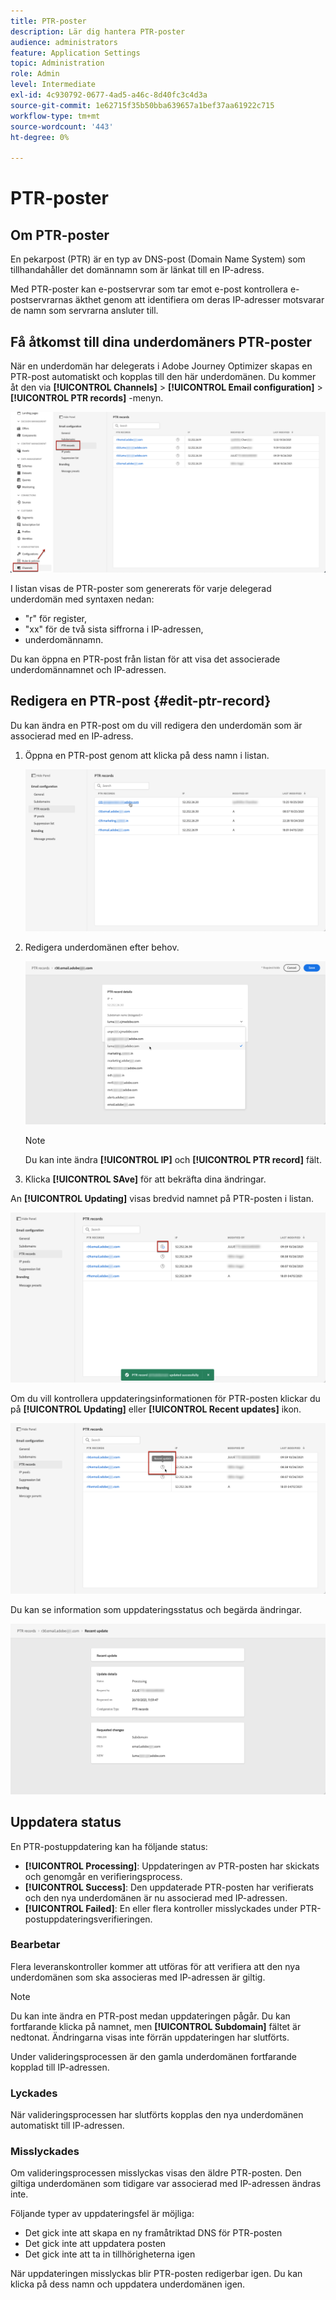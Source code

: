 ```yaml
---
title: PTR-poster
description: Lär dig hantera PTR-poster
audience: administrators
feature: Application Settings
topic: Administration
role: Admin
level: Intermediate
exl-id: 4c930792-0677-4ad5-a46c-8d40fc3c4d3a
source-git-commit: 1e62715f35b50bba639657a1bef37aa61922c715
workflow-type: tm+mt
source-wordcount: '443'
ht-degree: 0%

---
```


# PTR-poster

## Om PTR-poster

En pekarpost (PTR) är en typ av DNS-post (Domain Name System) som tillhandahåller det domännamn som är länkat till en IP-adress.

Med PTR-poster kan e-postservrar som tar emot e-post kontrollera e-postservrarnas äkthet genom att identifiera om deras IP-adresser motsvarar de namn som servrarna ansluter till.

## Få åtkomst till dina underdomäners PTR-poster

När en underdomän har delegerats i Adobe Journey Optimizer skapas en PTR-post automatiskt och kopplas till den här underdomänen. Du kommer åt den via **[!UICONTROL Channels]** > **[!UICONTROL Email configuration]** > **[!UICONTROL PTR records]** -menyn.

![](../assets/ptr-records.png)

I listan visas de PTR-poster som genererats för varje delegerad underdomän med syntaxen nedan:

* &quot;r&quot; för register,
* &quot;xx&quot; för de två sista siffrorna i IP-adressen,
* underdomännamn.

Du kan öppna en PTR-post från listan för att visa det associerade underdomännamnet och IP-adressen.

## Redigera en PTR-post {#edit-ptr-record}

Du kan ändra en PTR-post om du vill redigera den underdomän som är associerad med en IP-adress.

1. Öppna en PTR-post genom att klicka på dess namn i listan.

   ![](../assets/ptr-record-select.png)

1. Redigera underdomänen efter behov.

   ![](../assets/ptr-record-subdomain.png)

   >[!NOTE]
   >
   >Du kan inte ändra **[!UICONTROL IP]** och **[!UICONTROL PTR record]** fält.

1. Klicka **[!UICONTROL SAve]** för att bekräfta dina ändringar.

An **[!UICONTROL Updating]** visas bredvid namnet på PTR-posten i listan.

![](../assets/ptr-record-updating.png)

Om du vill kontrollera uppdateringsinformationen för PTR-posten klickar du på **[!UICONTROL Updating]** eller **[!UICONTROL Recent updates]** ikon.

![](../assets/ptr-record-recent-update.png)

Du kan se information som uppdateringsstatus och begärda ändringar.

![](../assets/ptr-record-updates.png)

## Uppdatera status

En PTR-postuppdatering kan ha följande status:

* **[!UICONTROL Processing]**: Uppdateringen av PTR-posten har skickats och genomgår en verifieringsprocess.
* **[!UICONTROL Success]**: Den uppdaterade PTR-posten har verifierats och den nya underdomänen är nu associerad med IP-adressen.
* **[!UICONTROL Failed]**: En eller flera kontroller misslyckades under PTR-postuppdateringsverifieringen.

### Bearbetar

Flera leveranskontroller kommer att utföras för att verifiera att den nya underdomänen som ska associeras med IP-adressen är giltig. <!--The processing time is around **48h-72h**, and can take up to **7-10 days**. Learn more on the checks performed during the validation cycle in [this section](#create-message-preset).-->

>[!NOTE]
>
>Du kan inte ändra en PTR-post medan uppdateringen pågår. Du kan fortfarande klicka på namnet, men **[!UICONTROL Subdomain]** fältet är nedtonat. Ändringarna visas inte förrän uppdateringen har slutförts.

Under valideringsprocessen är den gamla underdomänen fortfarande kopplad till IP-adressen.

### Lyckades

När valideringsprocessen har slutförts kopplas den nya underdomänen automatiskt till IP-adressen.

### Misslyckades

Om valideringsprocessen misslyckas visas den äldre PTR-posten. Den giltiga underdomänen som tidigare var associerad med IP-adressen ändras inte.

Följande typer av uppdateringsfel är möjliga:
* Det gick inte att skapa en ny framåtriktad DNS för PTR-posten
* Det gick inte att uppdatera posten
* Det gick inte att ta in tillhörigheterna igen

När uppdateringen misslyckas blir PTR-posten redigerbar igen. Du kan klicka på dess namn och uppdatera underdomänen igen.
